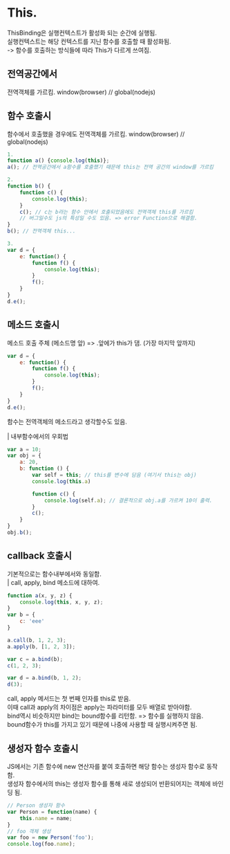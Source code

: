 ﻿---  
toc: true
toc_label: "this-binding"
toc_icon: "cog"

categories:
  - Javascript
tags:
  - Javascript 핵심 개념 알아보기 - JS Flow
  - Javascript
---   
# This.  
ThisBinding은 실행컨텍스트가 활성화 되는 순간에 실행됨.  
실행컨텍스트는 해당 컨텍스트를 지닌 함수를 호출할 때 활성화됨.  
-> 함수를 호출하는 방식들에 따라 This가 다르게 쓰여짐.  

## 전역공간에서  
전역객체를 가르킴. window(browser) // global(nodejs)  
   
## 함수 호출시  
함수에서 호출했을 경우에도 전역객체를 가르킴. window(browser) // global(nodejs)   
```javascript  
1.  
function a() {console.log(this)};
a(); // 전역공간에서 a함수를 호출했기 때문에 this는 전역 공간의 window를 가르킴  

2.  
function b() {
	function c() {
		console.log(this);
	}
	c(); // c는 b라는 함수 안에서 호출되었음에도 전역객체 this를 가르킴  
	// 버그일수도 js의 특성일 수도 있음. => error Function으로 해결함.  
}
b(); // 전역객체 this...  

3.  
var d = {
	e: function() {
		function f() {
			console.log(this);  
		}  
		f();  
	}  
}  
d.e();  
```  

## 메소드 호출시  
메소드 호출 주체 (메소드명 앞)  => .앞에가 this가 댐. (가장 마지막 앞까지)  
```javascript  
var d = {
	e: function() {
		function f() {
			console.log(this);  
		}  
		f();  
	}  
}  
d.e();  
```  
함수는 전역객체의 메소드라고 생각할수도 있음.  
  
| 내부함수에서의 우회법  
```javascript  
var a = 10;
var obj = {
	a: 20,
	b: function () {
		var self = this; // this를 변수에 담음 (여기서 this는 obj)  
		console.log(this.a)

		function c() {
			console.log(self.a); // 결론적으로 obj.a를 가르켜 10이 출력.  
		}
		c();
	}
}
obj.b();
```  
  
## callback 호출시  
기본적으로는 함수내부에서와 동일함.  
| call, apply, bind 메소드에 대하여.  
```javascript  
function a(x, y, z) {
	console.log(this, x, y, z);
}
var b = {
	c: 'eee'
}

a.call(b, 1, 2, 3);
a.apply(b, [1, 2, 3]);

var c = a.bind(b);
c(1, 2, 3);

var d = a.bind(b, 1, 2);
d(3);
```  

call, apply 메서드는 첫 번째 인자를 this로 받음.   
이때 call과 apply의 차이점은 apply는 파라미터를 모두 배열로 받아야함.   
bind역시 비슷하지만 bind는 bound함수를 리턴함. => 함수를 실행하지 않음.  
bound함수가 this를 가지고 있기 때문에 나중에 사용할 때 실행시켜주면 됨.  
  
  
## 생성자 함수 호출시  
JS에서는 기존 함수에 new 연산자를 붙여 호출하면 해당 함수는 생성자 함수로 동작함.  
생성자 함수에서의 this는 생성자 함수를 통해 새로 생성되어 반환되어지는 객체에 바인딩 됨.  
```javascript  
// Person 생성자 함수
var Person = function(name) {
	this.name = name;
}
// foo 객체 생성
var foo = new Person('foo');
console.log(foo.name);
```  





